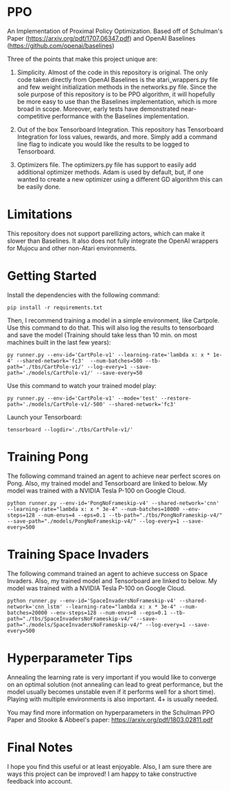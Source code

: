 # PPO
An Implementation of Proximal Policy Optimization. Based off of Schulman's Paper (https://arxiv.org/pdf/1707.06347.pdf) and OpenAI Baselines (https://github.com/openai/baselines)

Three of the points that make this project unique are:

1. Simplicity. Almost of the code in this repository is original. The only code taken directly from OpenAI Baselines is the atari_wrappers.py file and few weight initialization methods in the networks.py file. Since the sole purpose of this repository is to be PPO algorithm, it will hopefully be more easy to use than the Baselines implementation, which is more broad in scope. Moreover, early tests have demonstrated near-competitive performance with the Baselines implementation.

2. Out of the box Tensorboard Integration. This repository has Tensorboard Integration for loss values, rewards, and more. Simply add a command line flag to indicate you would like the results to be logged to Tensorboard.

3. Optimizers file. The optimizers.py file has support to easily add additional optimizer methods. Adam is used by default, but, if one wanted to create a new optimizer using a different GD algorithm this can be easily done.

# Limitations
This repository does not support parellizing actors, which can make it slower than Baselines. It also does not fully integrate the OpenAI wrappers for Mujocu and other non-Atari environments.

# Getting Started
Install the dependencies with the following command:
```
pip install -r requirements.txt
```

Then, I recommend training a model in a simple environment, like Cartpole. Use this command
to do that. This will also log the results to tensorboard and save the model (Training should
take less than 10 min. on most machines built in the last few years):
```
py runner.py --env-id='CartPole-v1' --learning-rate='lambda x: x * 1e-4' --shared-network='fc3'  --num-batches=500 --tb-path='./tbs/CartPole-v1/' --log-every=1 --save-path='./models/CartPole-v1/' --save-every=50
```

Use this command to watch your trained model play:
```
py runner.py --env-id='CartPole-v1' --mode='test' --restore-path='./models/CartPole-v1/-500' --shared-network='fc3'
```

Launch your Tensorboard:
```
tensorboard --logdir='./tbs/CartPole-v1/'
```

# Training Pong
The following command trained an agent to achieve near perfect scores on Pong. Also, my trained model and Tensorboard are linked to below. My model was trained with a NVIDIA Tesla P-100 on Google Cloud.
```
python runner.py --env-id='PongNoFrameskip-v4' --shared-network='cnn' --learning-rate="lambda x: x * 3e-4" --num-batches=10000 --env-steps=128 --num-envs=4 --eps=0.1 --tb-path="./tbs/PongNoFrameskip-v4/" --save-path="./models/PongNoFrameskip-v4/" --log-every=1 --save-every=500
```

# Training Space Invaders
The following command trained an agent to achieve success on Space Invaders. Also, my trained model and Tensorboard are linked to below. My model was trained with a NVIDIA Tesla P-100 on Google Cloud.
```
python runner.py --env-id='SpaceInvadersNoFrameskip-v4' --shared-network='cnn_lstm' --learning-rate="lambda x: x * 3e-4" --num-batches=20000 --env-steps=128 --num-envs=8 --eps=0.1 --tb-path="./tbs/SpaceInvadersNoFrameskip-v4/" --save-path="./models/SpaceInvadersNoFrameskip-v4/" --log-every=1 --save-every=500
```

# Hyperparameter Tips
Annealing the learning rate is very important if you would like to converge on an optimal solution (not annealing can lead to great performance, but the model usually becomes unstable even if it performs well for a short time). Playing with multiple environments is also important. 4+ is usually needed.

You may find more information on hyperparameters in the Schulman PPO Paper and Stooke & Abbeel's paper: https://arxiv.org/pdf/1803.02811.pdf

# Final Notes
I hope you find this useful or at least enjoyable. Also, I am sure there are ways this project can be improved! I am happy to take constructive feedback into account.
